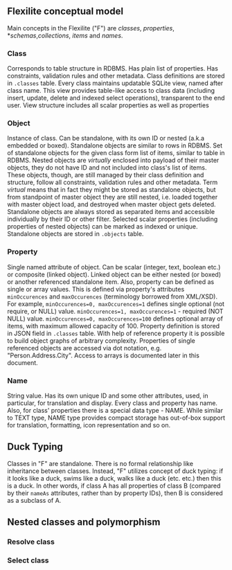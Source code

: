 ## Flexilite conceptual model

Main concepts in the Flexilite ("F") are *classes*, *properties*, **schemas*,*collections*,
 *items* and *names*.

 
### Class
Corresponds to table structure in RDBMS. Has plain list of properties. Has constraints,
validation rules and other metadata. Class definitions are stored in
`.classes` table. Every class maintains updatable SQLite view, named after
class name. This view provides table-like access to class data (including 
insert, update, delete and indexed select operations), 
transparent to the end user. View structure includes all scalar 
properties as well as properties

### Object
Instance of class. Can be standalone, with its own ID or nested 
(a.k.a embedded or boxed).
Standalone objects are similar to rows in RDBMS. Set of standalone objects 
for the given class form list of items, similar to table in RDBMS.
Nested objects are *virtually* enclosed into payload of their master objects, they 
do not have ID and not included into class's list of items. These objects,
though, are still managed by their class definition and structure,
follow all constraints, validation rules and other metadata. Term *virtual* 
means that in fact they might be stored as standalone objects, but from
standpoint of master object they are still nested, i.e. loaded together
with master object load, and destroyed when master object gets deleted.
Standalone objects are always stored as separated items and accessible individually
by their ID or other filter. Selected scalar properties (including properties 
of nested objects) can be marked as indexed or unique. 
Standalone objects are stored in `.objects` table.

### Property
Single named attribute of object. Can be scalar (integer, text, boolean etc.) 
or composite (linked object). Linked object can be either nested (or boxed) or
another referenced standalone item. Also, property can be defined as single
or array values. This is defined via property's attributes `minOccurences`
and `maxOccurences` (terminology borrowed from XML/XSD). For example,
`minOccurences=0, maxOccurences=1` defines single optional (not require, or NULL) value. 
`minOccurences=1, maxOccurences=1` - required (NOT NULL) value.
`minOccurences=0, maxOccurences=100` defines optional array of items, with
maximum allowed capacity of 100. Property definition is stored in JSON
field in `.classes` table. With help of reference property it is possible
to build object graphs of arbitrary complexity. Properties of single 
referenced objects are accessed via dot notation, e.g. 
"Person.Address.City". Access to arrays is documented later in this document.

### Name
String value. Has its own unique ID and some other attributes, used, in
particular, for translation and display. Every class and property has name. Also,
for class' properties there is a special data type - NAME. 
While similar to TEXT type, NAME type provides compact storage has 
out-of-box support for translation, formatting, icon representation and so on.
 
## Duck Typing
Classes in "F" are standalone. There is no formal relationship like
inheritance between classes. Instead, "F" utilizes concept of duck typing:
if it looks like a duck, swims like a duck, walks like a duck (etc. etc.)
then this is a duck. In other words, if class A has all properties of class
B (compared by their `nameAs` attributes, rather than by property IDs), then
B is considered as a subclass of A.
  
## Nested classes and polymorphism

### Resolve class 

### Select class


 


